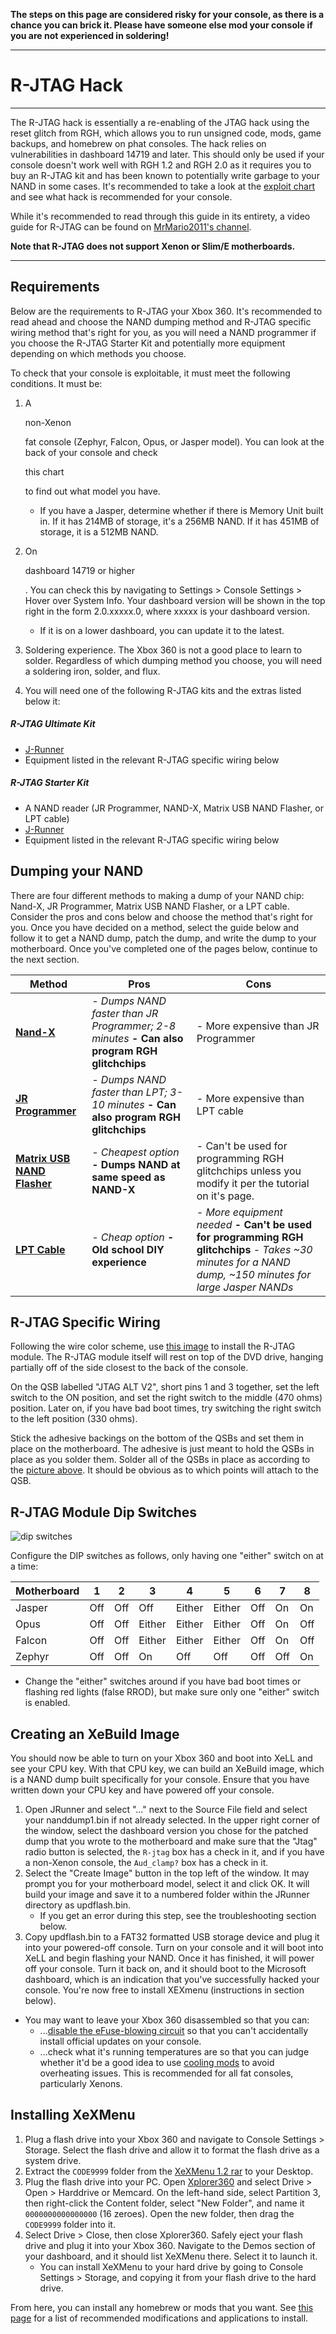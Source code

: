**The steps on this page are considered risky for your console, as there is a chance you can brick it. Please have someone else mod  your console if you are not experienced in soldering!**

------

# R-JTAG Hack

------

The R-JTAG hack is essentially a re-enabling of the JTAG hack using  the reset glitch from RGH, which allows you to run unsigned code, mods,  game backups, and homebrew on phat consoles. The hack relies on  vulnerabilities in dashboard 14719 and later. This should only be used  if your console doesn't work well with RGH 1.2 and RGH 2.0 as it  requires you to buy an R-JTAG kit and has been known to potentially  write garbage to your NAND in some cases. It's recommended to take a  look at the [exploit chart](http://i.imgur.com/c5BVZZO.png) and see what hack is recommended for your console.

While it's recommended to read through this guide in its entirety, a video guide for R-JTAG can be found on [MrMario2011's channel](https://youtu.be/VWC1Hh7WFoo?list=PL1CadovfabPskGb2Ur4kBGzD5s7DzQw5I).

**Note that R-JTAG does not support Xenon or Slim/E motherboards.**

------

## Requirements

Below are the requirements to R-JTAG your Xbox 360. It's recommended  to read ahead and choose the NAND dumping method and R-JTAG specific  wiring method that's right for you, as you will need a NAND programmer  if you choose the R-JTAG Starter Kit and potentially more equipment  depending on which methods you choose.

To check that your console is exploitable, it must meet the following conditions. It must be:

1. A 

   non-Xenon

    fat console (Zephyr, Falcon, Opus, or Jasper model). You can look at the back of your console and check 

   this chart

    to find out what model you have. 

   - If you have a Jasper, determine whether if there is Memory Unit  built in. If it has 214MB of storage, it's a 256MB NAND. If it has 451MB of storage, it is a 512MB NAND.

2. On 

   dashboard 14719 or higher

   . You can check this by navigating to Settings > Console Settings > Hover over System  Info. Your dashboard version will be shown in the top right in the form  2.0.xxxxx.0, where xxxxx is your dashboard version.

   - If it is on a lower dashboard, you can update it to the latest.

3. Soldering experience. The Xbox 360 is not a good place to learn to  solder. Regardless of which dumping method you choose, you will need a  soldering iron, solder, and flux.

4. You will need one of the following R-JTAG kits and the extras listed below it:

##### R-JTAG Ultimate Kit

- [J-Runner](https://www.modconsoles.fr/hitcounter/counter.php?file=JRunner_V0.5.zip)
- Equipment listed in the relevant R-JTAG specific wiring below

##### R-JTAG Starter Kit

- A NAND reader (JR Programmer, NAND-X, Matrix USB NAND Flasher, or LPT cable)
- [J-Runner](https://www.modconsoles.fr/hitcounter/counter.php?file=JRunner_V0.5.zip)
- Equipment listed in the relevant R-JTAG specific wiring below

## Dumping your NAND

There are four different methods to making a dump of your NAND chip:  Nand-X, JR Programmer, Matrix USB NAND Flasher, or a LPT cable. Consider the pros and cons below and choose the method that's right for you.  Once you have decided on a method, select the guide below and follow it  to get a NAND dump, patch the dump, and write the dump to your  motherboard. Once you've completed one of the pages below, continue to  the next section.

| Method                                                       | Pros                                                         | Cons                                                         |
| ------------------------------------------------------------ | ------------------------------------------------------------ | ------------------------------------------------------------ |
| **[Nand-X](https://360.consolemods.org/hardware/programmers/nandx.html)** | *- Dumps NAND faster than JR Programmer; 2-8 minutes* **- Can also program RGH glitchchips** | - More expensive than JR Programmer                          |
| **[JR Programmer](https://360.consolemods.org/hardware/programmers/jrprogrammer.html)** | *- Dumps NAND faster than LPT; 3-10 minutes* **- Can also program RGH glitchchips** | - More expensive than LPT cable                              |
| **[Matrix USB NAND Flasher](https://360.consolemods.org/hardware/programmers/matrix.html)** | *- Cheapest option* **- Dumps NAND at same speed as NAND-X** | - Can't be used for programming RGH glitchchips unless you modify it per the tutorial on it's page. |
| **[LPT Cable](https://360.consolemods.org/hardware/programmers/lpt.html)** | *- Cheap option* **- Old school DIY experience**             | *- More equipment needed* **- Can't be used for programming RGH glitchchips** *- Takes ~30 minutes for a NAND dump, ~150 minutes for large Jasper NANDs* |

## R-JTAG Specific Wiring

Following the wire color scheme, use [this image](http://i.imgur.com/5HlH4R2.jpg) to install the R-JTAG module. The R-JTAG module itself will rest on top of the DVD drive, hanging partially off of the side closest to the back of the console.

On the QSB labelled "JTAG ALT V2", short pins 1 and 3 together, set  the left switch to the ON position, and set the right switch to the  middle (470 ohms) position. Later on, if you have bad boot times, try  switching the right switch to the left position (330 ohms). 

Stick the adhesive backings on the bottom of the QSBs and set them in place on the motherboard. The adhesive is just meant to hold the QSBs  in place as you solder them. Solder all of the QSBs in place as  according to the [picture above](http://i.imgur.com/5HlH4R2.jpg). It should be obvious as to which points will attach to the QSB.

## R-JTAG Module Dip Switches

![dip switches](../../media/3pZU1CtX85yjxBe52LvV954kH06QmWHBPrG7NHccgEw.png)

Configure the DIP switches as follows, only having one "either" switch on at a time:

| Motherboard | 1    | 2    | 3      | 4      | 5      | 6    | 7    | 8    |
| ----------- | ---- | ---- | ------ | ------ | ------ | ---- | ---- | ---- |
| Jasper      | Off  | Off  | Off    | Either | Either | Off  | On   | On   |
| Opus        | Off  | Off  | Either | Either | Either | Off  | On   | Off  |
| Falcon      | Off  | Off  | Either | Either | Either | Off  | On   | Off  |
| Zephyr      | Off  | Off  | On     | Off    | Off    | Off  | Off  | On   |

- Change the "either" switches around if you have bad boot times or  flashing red lights (false RROD), but make sure only one "either" switch is enabled. 

## Creating an XeBuild Image

You should now be able to turn on your Xbox 360 and boot into XeLL  and see your CPU key. With that CPU key, we can build an XeBuild image,  which is a NAND dump built specifically for your console. Ensure that  you have written down your CPU key and have powered off your console.

1. Open JRunner and select "..." next to the Source File field and  select your nanddump1.bin if not already selected. In the upper right  corner of the window, select the dashboard version you chose for the  patched dump that you wrote to the motherboard and make sure that the  "Jtag" radio button is selected, the `R-jtag` box has a check in it, and if you have a non-Xenon console, the `Aud_clamp?` box has a check in it.
2. Select the "Create Image" button in the top left of the window.  It may prompt you for your motherboard model, select it and click OK. It will build your image and save it to a numbered folder within the  JRunner directory as updflash.bin.
   - If you get an error during this step, see the troubleshooting section below.
3. Copy updflash.bin to a FAT32 formatted USB storage device and  plug it into your powered-off console. Turn on your console and it will  boot into XeLL and begin flashing your NAND. Once it has finished, it  will power off your console. Turn it back on, and it should boot to the  Microsoft dashboard, which is an indication that you've successfully  hacked your console. You're now free to install XEXmenu (instructions in section below).

- You may want to leave your Xbox 360 disassembled so that you can:
  - ...[disable the eFuse-blowing circuit](https://360.consolemods.org/repairguide/disableefuseburn.html) so that you can't accidentally install official updates on your console.
  - ...check what it's running temperatures are so that you can judge whether it'd be a good idea to use [cooling mods](https://360.consolemods.org/repairguide/improvecooling.html) to avoid overheating issues. This is recommended for all fat consoles, particularly Xenons.

## Installing XeXMenu

1. Plug a flash drive into your Xbox 360 and navigate to Console  Settings > Storage. Select the flash drive and allow it to format the flash drive as a system drive. 
2. Extract the `CODE9999` folder from the [XeXMenu 1.2 rar](http://www.mediafire.com/file/7orm0jrkncrzo1w/xexmenu12live.rar/file) to your Desktop.
3. Plug the flash drive into your PC. Open [Xplorer360](http://www.mediafire.com/file/zb6ic4036c6nmpg/Xplorer360.exe/file) and select Drive > Open > Harddrive or Memcard. On the left-hand  side, select Partition 3, then right-click the Content folder, select  "New Folder", and name it `0000000000000000` (16 zeroes). Open the new folder, then drag the `CODE9999` folder into it.
4. Select Drive > Close, then close Xplorer360. Safely eject your flash drive and plug it into your Xbox 360. Navigate to the Demos  section of your dashboard, and it should list XeXMenu there. Select it  to launch it. 
   - You can install XeXMenu to your hard drive by going to Console  Settings > Storage, and copying it from your flash drive to the hard  drive.

From here, you can install any homebrew or mods that you want. See [this page](https://360.consolemods.org/modguide/recommendedsetup.html) for a list of recommended modifications and applications to install.